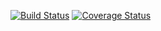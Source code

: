 [![Build Status](https://travis-ci.org/Mapukto/ohtu-viikko1.svg?branch=master)](https://travis-ci.org/Mapukto/ohtu-viikko1)
[![Coverage Status](https://coveralls.io/repos/github/Mapukto/ohtu-viikko1/badge.svg?branch=master)](https://coveralls.io/github/Mapukto/ohtu-viikko1?branch=master)
